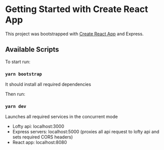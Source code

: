 # Getting Started with Create React App

This project was bootstrapped with [Create React App](https://github.com/facebook/create-react-app) and Express.

## Available Scripts

To start run:

### `yarn bootstrap`

It should install all required dependencies

Then run:
### `yarn dev`

Launches all required services in the concurrent mode

* Lofty api: localhost:3000
* Express servers: localhost:5000 (proxies all api request to lofty api and sets required CORS headers)
* React app: localhost:8080
